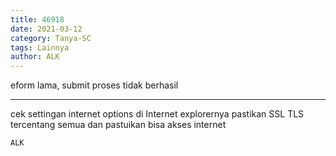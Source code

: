 ```yaml
---
title: 46918
date: 2021-03-12
category: Tanya-SC
tags: Lainnya
author: ALK
---
```


eform lama, submit proses tidak berhasil

---

cek settingan internet options di Internet explorernya pastikan SSL TLS tercentang semua dan pastuikan bisa akses internet

`ALK`
